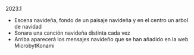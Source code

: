 2023.1

- Escena navideña, fondo de un paisaje navideña y en el centro un arbol de navidad
- Sonara una canción navideña distinta cada vez
- Arriba aparecerá los mensajes navideño que se han añadido en la web MicrobytKonami
